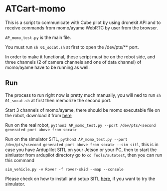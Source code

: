 # ATCart-momo

This is a script to communicate with Cube pilot by using dronekit API and to receive commands from momo/ayame WebRTC by user from the browser.

`AP_momo_test.py` is the main file.

You must run `sh 01_socat.sh` at first to open the /dev/pts/** port.

In order to make it functional, these script must be on the robot side, and three channels (2 of camera channels and one of data channel) of momo/ayame have to be running as well.

## Run
The process to run right now is pretty much manually, you will ned to run `sh 01_socat.sh` at first then memorize the second port.

Start 3 channels of momo/ayame, there should be momo executable file on the robot, download it from [here](https://github.com/shiguredo/momo/releases) 

Run on the real robot, `python3 AP_momo_test.py --port /dev/pts/<second generated port above from socat>`

Run on the simulator SITL, `python3 AP_momo_test.py --port /dev/pts/<second generated port above from socat> --sim sitl`, this is in case you have Arduplilot SITL on your Jetson or your PC, then to start the simluator from ardupilot directory go to  `cd Tools/autotest`, then you can run this command


`sim_vehicle.py -v Rover -f rover-skid --map --console`


Please check on how to install and setup SITL [here](https://ardupilot.org/dev/docs/sitl-simulator-software-in-the-loop.html), if you want to try the simulator.
